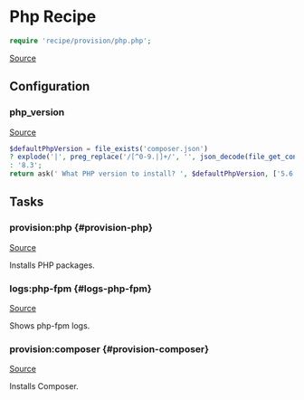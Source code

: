 <!-- DO NOT EDIT THIS FILE! -->
<!-- Instead edit recipe/provision/php.php -->
<!-- Then run bin/docgen -->

# Php Recipe

```php
require 'recipe/provision/php.php';
```

[Source](/recipe/provision/php.php)


## Configuration
### php_version
[Source](https://github.com/deployphp/deployer/blob/master/recipe/provision/php.php#L5)



```php title="Default value"
$defaultPhpVersion = file_exists('composer.json')
? explode('|', preg_replace('/[^0-9.|]+/', '', json_decode(file_get_contents('composer.json'), true)['require']['php'] ?? '8.3'))[0]
: '8.3';
return ask(' What PHP version to install? ', $defaultPhpVersion, ['5.6', '7.4', '8.0', '8.1', '8.2']);
```



## Tasks

### provision\:php {#provision-php}
[Source](https://github.com/deployphp/deployer/blob/master/recipe/provision/php.php#L13)

Installs PHP packages.




### logs\:php-fpm {#logs-php-fpm}
[Source](https://github.com/deployphp/deployer/blob/master/recipe/provision/php.php#L68)

Shows php-fpm logs.




### provision\:composer {#provision-composer}
[Source](https://github.com/deployphp/deployer/blob/master/recipe/provision/php.php#L77)

Installs Composer.




